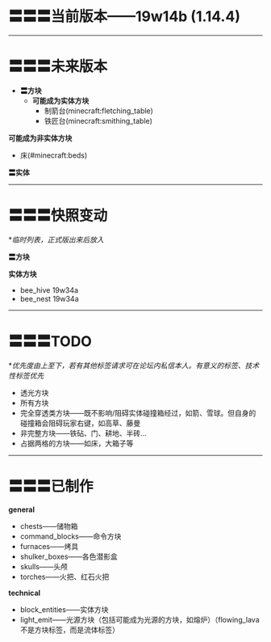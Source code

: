 # 〓〓〓当前版本——19w14b (1.14.4)


***


# 〓〓〓未来版本

- **〓方块**
    - **可能成为实体方块**
        - 制箭台(minecraft:fletching_table)
        - 铁匠台(minecraft:smithing_table)

**可能成为非实体方块**

- 床(#minecraft:beds)


**〓实体**


***


# 〓〓〓快照变动
**临时列表，正式版出来后放入*

**〓方块**

**实体方块**

- bee_hive  19w34a
- bee_nest  19w34a


***


# 〓〓〓TODO
**优先度由上至下，若有其他标签请求可在论坛内私信本人。有意义的标签、技术性标签优先*

- 透光方块
- 所有方块
- 完全穿透类方块——既不影响/阻碍实体碰撞箱经过，如箭、雪球。但自身的碰撞箱会阻碍玩家右键，如高草、藤曼
- 非完整方块——铁砧、门、耕地、半砖...
- 占据两格的方块——如床，大箱子等

***

# 〓〓〓已制作

**general**

- chests——储物箱
- command_blocks——命令方块
- furnaces——烤具
- shulker_boxes——各色潜影盒
- skulls——头颅
- torches——火把、红石火把

**technical**

- block_entities——实体方块
- light_emit——光源方块（包括可能成为光源的方块，如熔炉）（flowing_lava不是方块标签，而是流体标签）
